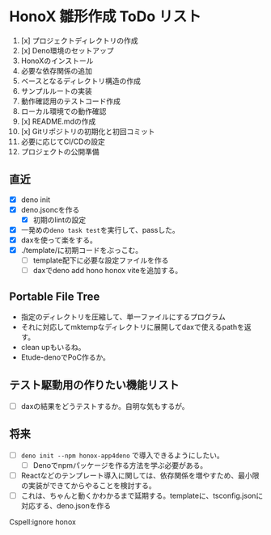 # HonoX 雛形作成 ToDo リスト

1. [x] プロジェクトディレクトリの作成
2. [x] Deno環境のセットアップ
3. HonoXのインストール
4. 必要な依存関係の追加
5. ベースとなるディレクトリ構造の作成
6. サンプルルートの実装
7. 動作確認用のテストコード作成
8. ローカル環境での動作確認
9. [x] README.mdの作成
10. [x] Gitリポジトリの初期化と初回コミット
11. 必要に応じてCI/CDの設定
12. プロジェクトの公開準備

## 直近

- [x] deno init
- [x] deno.jsoncを作る
  - [x] 初期のlintの設定
- [x] 一発めの`deno task test`を実行して、passした。
- [x] daxを使って楽をする。
- [x] ./template/に初期コードをぶっこむ。
  - [ ] template配下に必要な設定ファイルを作る
  - [ ] daxでdeno add hono honox viteを追加する。

## Portable File Tree

- 指定のディレクトリを圧縮して、単一ファイルにするプログラム
- それに対応してmktempなディレクトリに展開してdaxで使えるpathを返す。
- clean upもいるね。
- Etude-denoでPoC作るか。

## テスト駆動用の作りたい機能リスト

- [ ] daxの結果をどうテストするか。自明な気もするが。

## 将来

- [ ] `deno init --npm honox-app4deno` で導入できるようにしたい。
  - [ ] Denoでnpmパッケージを作る方法を学ぶ必要がある。
- [ ] Reactなどのテンプレート導入に関しては、依存関係を増やすため、最小限の実装ができてからやることを検討する。
- [ ] これは、ちゃんと動くかわかるまで延期する。templateに、tsconfig.jsonに対応する、deno.jsonを作る

Cspell:ignore honox
